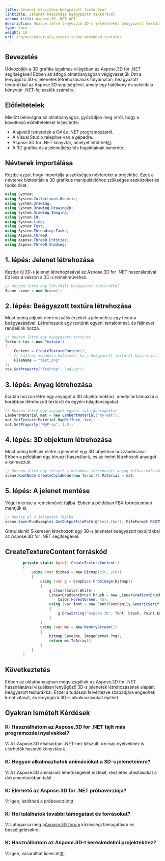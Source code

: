 ```yaml
---
title: Jelenet készítése beágyazott textúrával
linktitle: Jelenet készítése beágyazott textúrával
second_title: Aspose.3D .NET API
description: Hozzon létre lenyűgöző 3D-s jeleneteket beágyazott textúrákkal az Aspose.3D for .NET segítségével. Kövesse lépésről lépésre útmutatónkat a lenyűgöző eredményekért.
type: docs
weight: 10
url: /hu/net/materials/create-scene-embedded-texture/
---
```

## Bevezetés
Üdvözöljük a 3D grafika izgalmas világában az Aspose.3D for .NET segítségével! Ebben az átfogó oktatóanyagban végigvezetjük Önt a lenyűgöző 3D-s jelenetek létrehozásának folyamatán, beágyazott textúrákkal az Aspose.3D segítségével, amely egy hatékony és sokoldalú könyvtár .NET-fejlesztők számára.
## Előfeltételek
Mielőtt belevágna az oktatóanyagba, győződjön meg arról, hogy a következő előfeltételeket teljesítette:
- Alapvető ismeretek a C# és .NET programozásról.
- A Visual Studio telepítve van a gépedre.
- Aspose.3D for .NET könyvtár, amelyet letölthet[itt](https://releases.aspose.com/3d/net/).
- A 3D grafika és a jelenetkészítés fogalmainak ismerete.
## Névterek importálása
Kezdje azzal, hogy importálja a szükséges névtereket a projektbe. Ezek a névterek biztosítják a 3D grafikus manipulációhoz szükséges eszközöket és funkciókat.
```csharp
using System;
using System.Collections.Generic;
using System.Drawing;
using System.Drawing.Drawing2D;
using System.Drawing.Imaging;
using System.IO;
using System.Linq;
using System.Text;
using System.Threading.Tasks;
using Aspose.ThreeD;
using Aspose.ThreeD.Entities;
using Aspose.ThreeD.Shading;
```
## 1. lépés: Jelenet létrehozása
Kezdje új 3D-s jelenet létrehozásával az Aspose.3D for .NET használatával. Ez lesz a vászon a 3D-s remekművéhez.
```csharp
// Hozzon létre egy FBX-fájlt beágyazott textúrákkal
Scene scene = new Scene();
```
## 2. lépés: Beágyazott textúra létrehozása
Most pedig adjunk némi vizuális érzéket a jelenethez egy textúra beágyazásával. Létrehozunk egy textúrát egyéni tartalommal, és fájlnevet rendelünk hozzá.
```csharp
// Hozzon létre egy beágyazott textúrát
Texture tex = new Texture()
{
    Content = CreateTextureContent(),
    // fájlnév megadása kötelező, ha a beágyazott textúrát használja.
    FileName = "test.png"
};
tex.SetProperty("TexProp", "value");
```
## 3. lépés: Anyag létrehozása
Ezután hozzon létre egy anyagot a 3D objektumokhoz, amely tartalmazza a korábban létrehozott textúrát és egyéni tulajdonságokat.
```csharp
// Hozzon létre egy anyagot egyéni tulajdonságokkal
LambertMaterial mat = new LambertMaterial("my-mat");
mat.SetTexture(Material.MapDiffuse, tex);
mat.SetProperty("MyProp", 1.0);
```
## 4. lépés: 3D objektum létrehozása
Most pedig keltsük életre a jelenetet egy 3D objektum hozzáadásával. Ebben a példában egy tóruszt használunk, és az imént létrehozott anyagot alkalmazzuk.
```csharp
// Hozzon létre egy tóruszt a korábban létrehozott anyag felhasználásával
scene.RootNode.CreateChildNode(new Torus()).Material = mat;
```
## 5. lépés: A jelenet mentése
Végül mentse a remekművét fájlba. Ebben a példában FBX formátumban mentjük el.
```csharp
// Mentse el a jelenetet fájlba
scene.Save(RunExamples.GetOutputFilePath(@"test.fbx"), FileFormat.FBX7500ASCII);
```
Gratulálunk! Sikeresen létrehozott egy 3D-s jelenetet beágyazott textúrákkal az Aspose.3D for .NET segítségével.
## CreateTextureContent forráskód
```csharp
        private static byte[] CreateTextureContent()
        {
            using (var bitmap = new Bitmap(256, 256))
            {
                using (var g = Graphics.FromImage(bitmap))
                {
                    g.Clear(Color.White);
                    LinearGradientBrush brush = new LinearGradientBrush(new Rectangle(0, 0, 128, 128), Color.Moccasin,
                        Color.ForestGreen, 45);
                    using (var font = new Font(FontFamily.GenericSerif, 40))
                    {
                        g.DrawString("Aspose.3D", font, brush, Point.Empty);
                    }
                }
                using (var ms = new MemoryStream())
                {
                    bitmap.Save(ms, ImageFormat.Png);
                    return ms.ToArray();
                }
            }
        }
```
## Következtetés
Ebben az oktatóanyagban megvizsgáltuk az Aspose.3D for .NET használatával vizuálisan lenyűgöző 3D-s jelenetek létrehozásának alapjait beágyazott textúrákkal. Ezzel a tudással felvértezve szabadjára engedheti kreativitását, és lenyűgöző 3D-s alkalmazásokat építhet.

## Gyakran Ismételt Kérdések

### K: Használhatom az Aspose.3D for .NET fájlt más programozási nyelvekkel?
V: Az Aspose.3D elsősorban .NET-hez készült, de más nyelvekhez is elérhetők hasonló könyvtárak.
### K: Hogyan alkalmazhatok animációkat a 3D-s jeleneteimre?
V: Az Aspose.3D animációs lehetőségeket biztosít; részletes utasításokat a dokumentációban talál.
### K: Elérhető az Aspose.3D for .NET próbaverziója?
 V: Igen, letöltheti a próbaverziót[itt](https://releases.aspose.com/).
### K: Hol találhatok további támogatást és forrásokat?
 V: Látogassa meg a[Aspose.3D fórum](https://forum.aspose.com/c/3d/18) közösségi támogatásra és beszélgetésekre.
### K: Használhatom az Aspose.3D-t kereskedelmi projektekhez?
 V: Igen, vásárolhat licencet[itt](https://purchase.aspose.com/buy).